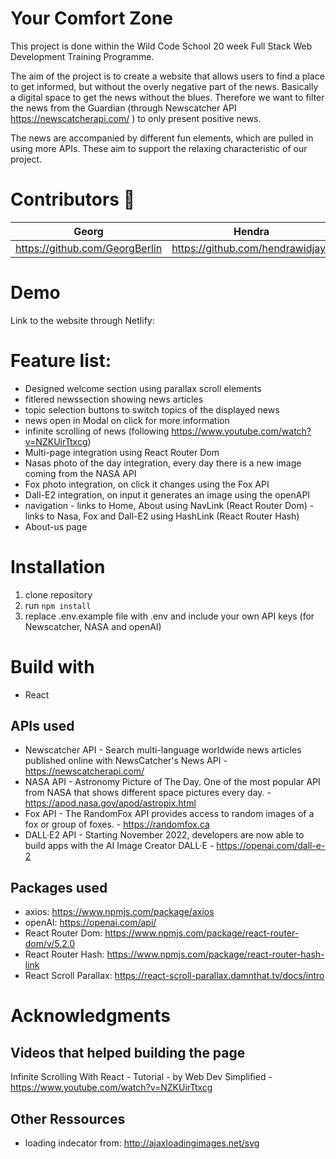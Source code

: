 # Your Comfort Zone

This project is done within the Wild Code School 20 week Full Stack Web Development Training Programme.

The aim of the project is to create a website that allows users to find a place to get informed, but without the overly negative part of the news. Basically a digital space to get the news without the blues. Therefore we want to filter the news from the Guardian (through Newscatcher API https://newscatcherapi.com/ ) to only present positive news.

The news are accompanied by different fun elements, which are pulled in using more APIs. These aim to support the relaxing characteristic of our project. 

# Contributors 💫
Georg | Hendra | LuisFe | Marianne |
--- | --- | --- | --- |
https://github.com/GeorgBerlin | https://github.com/hendrawidjaya | https://github.com/luisfentastic | https://github.com/MarianneH |

# Demo 
Link to the website through Netlify: 

# Feature list: 
* Designed welcome section using parallax scroll elements
* fitlered newssection showing news articles 
* topic selection buttons to switch topics of the displayed news 
* news open in Modal on click for more information
* infinite scrolling of news (following https://www.youtube.com/watch?v=NZKUirTtxcg)
* Multi-page integration using React Router Dom 
* Nasas photo of the day integration, every day there is a new image coming from the NASA API
* Fox photo integration, on click it changes using the Fox API
* Dall-E2 integration, on input it generates an image using the openAPI
* navigation - links to Home, About using NavLink (React Router Dom) - links to Nasa, Fox and Dall-E2 using HashLink (React Router Hash)
* About-us page

# Installation
1. clone repository 
2. run ```npm install```
3. replace .env.example file with .env and include your own API keys (for Newscatcher, NASA and openAI)

# Build with
* React

## APIs used
* Newscatcher API - Search multi-language worldwide news articles published online with NewsCatcher's News API - https://newscatcherapi.com/ 
* NASA API - Astronomy Picture of The Day. One of the most popular API from NASA that shows different space pictures every day. - https://apod.nasa.gov/apod/astropix.html
* Fox API - The RandomFox API provides access to random images of a fox or group of foxes. - https://randomfox.ca
* DALL·E2 API - Starting November 2022, developers are now able to build apps with the AI Image Creator DALL·E - https://openai.com/dall-e-2

## Packages used
* axios: https://www.npmjs.com/package/axios
* openAI: https://openai.com/api/
* React Router Dom: https://www.npmjs.com/package/react-router-dom/v/5.2.0
* React Router Hash: https://www.npmjs.com/package/react-router-hash-link 
* React Scroll Parallax: https://react-scroll-parallax.damnthat.tv/docs/intro

# Acknowledgments
## Videos that helped building the page 
Infinite Scrolling With React - Tutorial - by Web Dev Simplified - https://www.youtube.com/watch?v=NZKUirTtxcg 

## Other Ressources
* loading indecator from: http://ajaxloadingimages.net/svg
